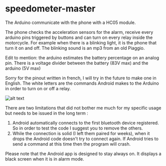 # speedometer-master
The Arduino communicate with the phone with a HC05 module. 

The phone checks the acceleration sensors for the alarm, receive every arduino pins triggered by buttons and can turn on every relay inside the motorcycle. For example when there is a blinking light, it is the phone that turn it on and off. The blinking sound is an mp3 from an old Piaggio.

Edit to mention: the arduino estimates the battery percentage on an analog pin. There is a voltage divider between the battery (83V max) and the arduino (5V max)

Sorry for the pinout written in french, I will try in the future to make one in English. The white letters are the commands Android makes to the Arduino in order to turn on or off a relay.

![alt text](https://user-images.githubusercontent.com/16885275/115361480-eb652800-a1c0-11eb-9bd4-1d9657ae973b.png)

There are two limitations that did not bother me much for my specific usage but needs to be issued in the long term : 
1) Android automatically connects to the first bluetooth device registered. So in order to test the code I suggest you to remove the others.
2) While the connection is solid (I left them paired for weeks), when it drops the Android code doesn't try to connect again. If Android tries to send a command at this time then the program will crash. 

Please note that the Android app is designed to stay always on. It displays a black screen when it is in alarm mode. 

